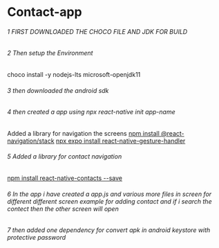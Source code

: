 # Contact-app
###### 1 FIRST DOWNLOADED THE CHOCO FILE AND JDK FOR BUILD
###### 2 Then setup the Environment
choco install -y nodejs-lts microsoft-openjdk11
###### 3 then  downloaded the android sdk
###### 4 then created a app using npx react-native init app-name

Added a library for navigation the screens
[npm install @react-navigation/stack]()
[npx expo install react-native-gesture-handler]()
###### 5 Added a library for contact navigation
[npm install react-native-contacts --save]()
###### 6 In the app i have created a app.js and various more files in screen for different different screen example for adding contact and if i search the contect then the other screen will open
###### 7 then added one dependency for convert apk in android keystore with protective password

